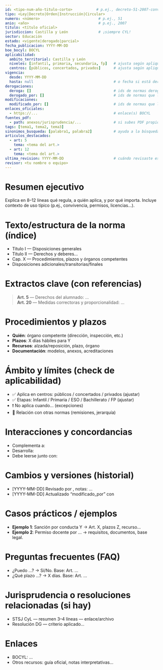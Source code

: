 ```yaml
---
id: <tipo-num-año-titulo-corto>           # p.ej., decreto-51-2007-convivencia-escolar
tipo: <Ley|Decreto|Orden|Instrucción|Circular>
numero: <número>                           # p.ej., 51
anio: <año>                                # p.ej., 2007
titulo: <título oficial>
jurisdiccion: Castilla y León              # ¡siempre CYL!
sector: Educación
estado: <vigente|derogado|parcial>
fecha_publicacion: YYYY-MM-DD
boe_bocyl: BOCYL
aplicabilidad:
  ambito_territorial: Castilla y León
  niveles: [infantil, primaria, secundaria, fp]   # ajusta según aplique
  centros: [públicos, concertados, privados]      # ajusta según aplique
vigencia:
  desde: YYYY-MM-DD
  hasta: null                                     # o fecha si está derogado
derogaciones:
  deroga: []                                      # ids de normas derogadas
  derogado_por: []                                # ids de normas que lo derogan
modificaciones:
  modificado_por: []                              # ids de normas que lo modifican
enlaces_oficiales:
  - https://...                                   # enlace(s) BOCYL
fuentes_pdf:
  - path: anexos/jurisprudencia/...               # si subes PDF propio o sentencia
tags: [tema1, tema2, tema3]
sinonimos_busqueda: [palabra1, palabra2]          # ayuda a la búsqueda
articulos_destacados:
  - art: 5
    tema: <tema del art.>
  - art: 12
    tema: <tema del art.>
ultima_revision: YYYY-MM-DD                       # cuándo revisaste este archivo
revisor: <tu nombre o equipo>
---
```


# Resumen ejecutivo
Explica en 8–12 líneas qué regula, a quién aplica, y por qué importa. Incluye
contexto de uso típico (p.ej., convivencia, permisos, licencias…).

# Texto/estructura de la norma (índice)
- Título I — Disposiciones generales
- Título II — Derechos y deberes…
- Cap. X — Procedimientos, plazos y órganos competentes
- Disposiciones adicionales/transitorias/finales

# Extractos clave (con referencias)
> **Art. 5** — Derechos del alumnado: …  
> **Art. 20** — Medidas correctoras y proporcionalidad: …

# Procedimientos y plazos
- **Quién**: órgano competente (dirección, inspección, etc.)
- **Plazos**: X días hábiles para Y
- **Recursos**: alzada/reposición, plazo, órgano
- **Documentación**: modelos, anexos, acreditaciones

# Ámbito y límites (check de aplicabilidad)
- ✅ Aplica en centros: públicos / concertados / privados (ajustar)
- ✅ Etapas: Infantil / Primaria / ESO / Bachillerato / FP (ajustar)
- ❗ No aplica cuando… (excepciones)
- 🔁 Relación con otras normas (remisiones, jerarquía)

# Interacciones y concordancias
- Complementa a: <id-otra-norma>
- Desarrolla: <id-ley-marco>
- Debe leerse junto con: <id-orden-relacionada>

# Cambios y versiones (historial)
- [YYYY-MM-DD] Revisado por <X>, notas: …
- [YYYY-MM-DD] Actualizado “modificado_por” con <id>

# Casos prácticos / ejemplos
- **Ejemplo 1**: Sanción por conducta Y → Art. X, plazos Z, recurso…
- **Ejemplo 2**: Permiso docente por … → requisitos, documentos, base legal.

# Preguntas frecuentes (FAQ)
- ¿Puedo …? → Sí/No. Base: Art. …
- ¿Qué plazo …? → X días. Base: Art. …

# Jurisprudencia o resoluciones relacionadas (si hay)
- STSJ CyL <fecha> — resumen 3–4 líneas — enlace/archivo
- Resolución DG <fecha> — criterio aplicado…

# Enlaces
- BOCYL: …
- Otros recursos: guía oficial, notas interpretativas…
